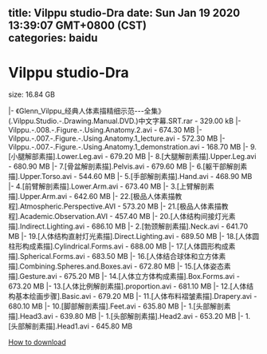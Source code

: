 
title: Vilppu studio-Dra
date: Sun Jan 19 2020 13:39:07 GMT+0800 (CST)    
categories: baidu
---

# Vilppu studio-Dra
size: 16.84 GB
 
 
|- 《Glenn_Vilppu_经典人体素描精细示范---全集》(.Vilppu.Studio.-.Drawing.Manual.DVD.)中文字幕.SRT.rar - 329.00 kB
|- Vilppu.-.008.-.Figure.-.Using.Anatomy.2.avi - 674.30 MB
|- Vilppu.-.007.-.Figure.-.Using.Anatomy.1_lecture.avi - 572.30 MB
|- Vilppu.-.007.-.Figure.-.Using.Anatomy.1_demonstration.avi - 168.70 MB
|- 9.[小腿解部素描].Lower.Leg.avi - 679.20 MB
|- 8.[大腿解剖素描].Upper.Leg.avi - 680.90 MB
|- 7.[骨盆解剖素描].Pelvis.avi - 679.60 MB
|- 6.[躯干部解剖素描].Upper.Torso.avi - 544.60 MB
|- 5.[手部解剖素描].Hand.avi - 468.90 MB
|- 4.[前臂解剖素描].Lower.Arm.avi - 673.40 MB
|- 3.[上臂解剖素描].Upper.Arm.avi - 642.60 MB
|- 22.[极品人体素描教程].Atmospheric.Perspective.AVI - 573.20 MB
|- 21.[极品人体素描教程].Academic.Observation.AVI - 457.40 MB
|- 20.[人体结构间接灯光素描].Indirect.Lighting.avi - 686.10 MB
|- 2.[勃颈解剖素描].Neck.avi - 641.70 MB
|- 19.[人体结构直射灯光素描].Direct.Lighting.avi - 689.50 MB
|- 18.[人体圆柱形构成素描].Cylindrical.Forms.avi - 688.00 MB
|- 17.[人体圆形构成素描].Spherical.Forms.avi - 683.50 MB
|- 16.[人体结合球体和立方体素描].Combining.Spheres.and.Boxes.avi - 672.80 MB
|- 15.[人体姿态素描].Gesture.avi - 675.20 MB
|- 14.[人体立方体构成素描].Box.Forms.avi - 673.20 MB
|- 13.[人体比例解剖素描].proportion.avi - 681.10 MB
|- 12.[人体结构基本绘画步骤].Basic.avi - 679.20 MB
|- 11.[人体布料褶皱素描].Drapery.avi - 680.10 MB
|- 10.[脚部解剖素描].Feet.avi - 635.80 MB
|- 1.[头部解剖素描].Head3.avi - 639.80 MB
|- 1.[头部解剖素描].Head2.avi - 653.20 MB
|- 1.[头部解剖素描].Head1.avi - 645.80 MB

[How to download](https://bpcam.bemobtrk.com/go/2ceec3aa-1ca2-46d6-b9ff-aaa5c184517c?jno=1551)